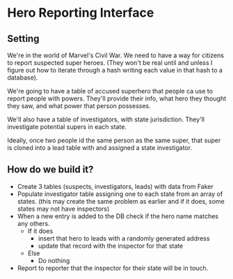 # Hero Reporting Interface
## Setting
We're in the world of Marvel's Civil War. We need to have a way for citizens to report suspected super heroes. (They won't be real until and unless I figure out how to iterate through a hash writing each value in that hash to a database).

We're going to have a table of accused superhero that people ca use to report people with powers. They'll provide their info, what hero they thought they saw, and what power that person possesses.

We'll also have a table of investigators, with state jurisdiction. They'll investigate potential supers in each state.

Ideally, once two people id the same person as the same super, that super is cloned into a lead table with and assigned a state investigator.

## How do we build it?
- Create 3 tables (suspects, investigators, leads) with data from Faker
- Populate investigator table assigning one to each state from an array of states. (this may create the same problem as earlier and if it does, some states may not have inspectors)
- When a new entry is added to the DB check if the hero name matches any others.
  - If it does
    - insert that hero to leads with a randomly generated address
    - update that record with the inspector for that state
  - Else
    - Do nothing
- Report to reporter that the inspector for their state will be in touch.
